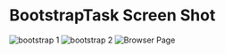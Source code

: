 # BootstrapTask Screen Shot 
![bootstrap 1](https://user-images.githubusercontent.com/108270332/182596662-f0e148ec-3a95-406f-be57-7019186725a9.png)
![bootstrap 2](https://user-images.githubusercontent.com/108270332/182596689-57194c0e-6382-4d60-89d3-7ca4b44be0ba.png)
![Browser Page](https://user-images.githubusercontent.com/108270332/182596704-a0a113f1-eb4c-4348-ae21-6dc4bb24ef2a.png)
